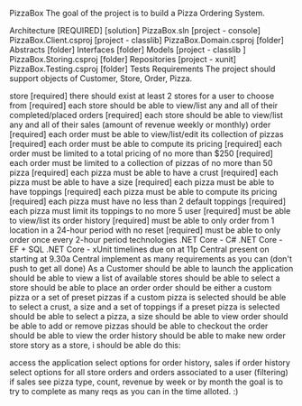 PizzaBox
The goal of the project is to build a Pizza Ordering System.

Architecture [REQUIRED]
[solution] PizzaBox.sln
[project - console] PizzaBox.Client.csproj
[project - classlib] PizzaBox.Domain.csproj
[folder] Abstracts
[folder] Interfaces
[folder] Models
[project - classlib ] PizzaBox.Storing.csproj
[folder] Repositories
[project - xunit] PizzaBox.Testing.csproj
[folder] Tests
Requirements
The project should support objects of Customer, Store, Order, Pizza.

store
[required] there should exist at least 2 stores for a user to choose from
[required] each store should be able to view/list any and all of their completed/placed orders
[required] each store should be able to view/list any and all of their sales (amount of revenue weekly or monthly)
order
[required] each order must be able to view/list/edit its collection of pizzas
[required] each order must be able to compute its pricing
[required] each order must be limited to a total pricing of no more than $250
[required] each order must be limited to a collection of pizzas of no more than 50
pizza
[required] each pizza must be able to have a crust
[required] each pizza must be able to have a size
[required] each pizza must be able to have toppings
[required] each pizza must be able to compute its pricing
[required] each pizza must have no less than 2 default toppings
[required] each pizza must limit its toppings to no more 5
user
[required] must be able to view/list its order history
[required] must be able to only order from 1 location in a 24-hour period with no reset
[required] must be able to only order once every 2-hour period
technologies
.NET Core - C#
.NET Core - EF + SQL
.NET Core - xUnit
timelines
due on at 11p Central
present on starting at 9.30a Central
implement as many requirements as you can (don't push to get all done)
As a Customer
should be able to launch the application
should be able to view a list of available stores
should be able to select a store
should be able to place an order
order should be either a custom pizza or a set of preset pizzas
if a custom pizza is selected
should be able to select a crust, a size and a set of toppings
if a preset pizza is selected
should be able to select a pizza, a size
should be able to view order
should be able to add or remove pizzas
should be able to checkout the order
should be able to view the order history
should be able to make new order
store story
as a store, i should be able do this:

access the application
select options for order history, sales
if order history
select options for all store orders and orders associated to a user (filtering)
if sales
see pizza type, count, revenue by week or by month
the goal is to try to complete as many reqs as you can in the time alloted. :)